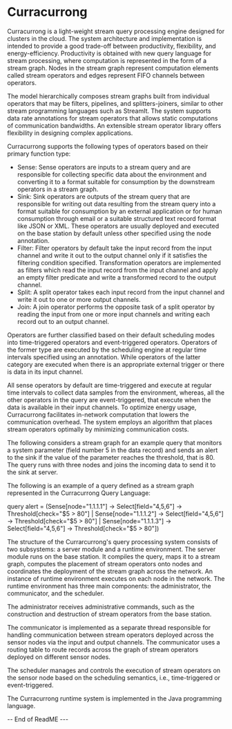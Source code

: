 Curracurrong
============

Curracurrong is a light-weight stream query processing engine designed for clusters
in the cloud. The system architecture and implementation is intended to provide
a good trade-off between productivity, flexibility, and energy-efficiency. 
Productivity is obtained with new query language for stream processing, where
computation is represented in the form of a stream graph. Nodes in the stream
graph represent computation elements called stream operators and edges represent
FIFO channels between operators.

The model hierarchically composes stream graphs built from individual operators
that may be filters, pipelines, and splitters-joiners, similar to other stream
programming languages such as StreamIt. The system supports data rate annotations
for stream operators that allows static computations of communication bandwidths.
An extensible stream operator library offers flexibility in designing complex
applications.

Curracurrong supports the following types of operators based on their primary
function type:
* Sense: Sense operators are inputs to a stream query and are responsible
  for collecting specific data about the environment and converting it to a
  format suitable for consumption by the downstream operators in a
  stream graph.
* Sink: Sink operators are outputs of the stream query that are
  responsible for writing out data resulting from the stream query into a format
  suitable for consumption by an external application or for human consumption
  through email or a suitable structured text record format like JSON or XML.
  These operators are usually deployed and executed on the base station by
  default unless other specified using the node annotation.
* Filter: Filter operators by default take the input record from the
  input channel and write it out to the output channel only if it satisfies the
  filtering condition specified. Transformation operators are implemented as
  filters which read the input record from the input channel and apply an empty
  filter predicate and write a transformed record to the output channel.
* Split: A split operator takes each input record from the input channel
  and write it out to one or more output channels.
* Join: A join operator performs the opposite task of a split operator by
  reading the input from one or more input channels and writing each record
  out to an output channel.

Operators are further classified based on their default scheduling modes into
time-triggered operators and event-triggered operators. Operators of the former
type are executed by the scheduling engine at regular time intervals specified
using an annotation. While operators of the latter category are executed when
there is an appropriate external trigger or there is data in its input channel.

All sense operators by default are time-triggered and execute at regular time
intervals to collect data samples from the environment, whereas, all the other
operators in the query are event-triggered, that execute when the data is
available in their input channels. To optimize energy usage, Curracurrong
facilitates in-network computation that lowers the communication overhead.
The system employs an algorithm that places stream operators optimally by
minimizing communication costs.

The following considers a stream graph for an example query that monitors a
system parameter (field number 5 in the data record) and sends an alert to
the sink if the value of the parameter reaches the threshold, that is 80. 
The query runs with three nodes and joins the incoming data to send it to
the sink at server.

The following is an example of a query defined as a stream graph represented in
the Curracurrong Query Language:

query alert = (Sense[node="1.1.1.1"]
               -> Select[field="4,5,6"]
               -> Threshold[check="$5 > 80"]
             | Sense[node="1.1.1.2"]
               -> Select[field="4,5,6"]
               -> Threshold[check="$5 > 80"]
             | Sense[node="1.1.1.3"]
               -> Select[field="4,5,6"]
               -> Threshold[check="$5 > 80"])

The structure of the Currarcurrong's query processing system consists of two 
subsystems: a server module and a runtime environment. The server module runs on
the base station. It compiles the query, maps it to a stream graph, computes
the placement of stream operators onto nodes and coordinates the deployment
of the stream graph across the network. An instance of runtime environment 
executes on each node in the network. The runtime environment has three main
components: the administrator, the communicator, and the scheduler.

The administrator receives administrative commands, such as the construction and
destruction of stream operators from the base station.

The communicator is implemented as a separate thread responsible for handling
communication between stream operators deployed across the sensor nodes via the
input and output channels. The communicator uses a routing table to route
records across the graph of stream operators deployed on different sensor nodes.

The scheduler manages and controls the execution of stream operators on the
sensor node based on the scheduling semantics, i.e., time-triggered or
event-triggered.

The Curracurrong runtime system is implemented in the Java programming language. 

-- End of ReadME ---
